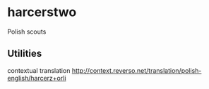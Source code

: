 # harcerstwo
Polish scouts

## Utilities

contextual translation
  http://context.reverso.net/translation/polish-english/harcerz+orli
